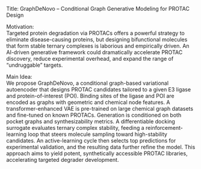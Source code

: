 Title: GraphDeNovo – Conditional Graph Generative Modeling for PROTAC Design

Motivation:  
Targeted protein degradation via PROTACs offers a powerful strategy to eliminate disease-causing proteins, but designing bifunctional molecules that form stable ternary complexes is laborious and empirically driven. An AI-driven generative framework could dramatically accelerate PROTAC discovery, reduce experimental overhead, and expand the range of “undruggable” targets.

Main Idea:  
We propose GraphDeNovo, a conditional graph-based variational autoencoder that designs PROTAC candidates tailored to a given E3 ligase and protein-of-interest (POI). Binding sites of the ligase and POI are encoded as graphs with geometric and chemical node features. A transformer-enhanced VAE is pre-trained on large chemical graph datasets and fine-tuned on known PROTACs. Generation is conditioned on both pocket graphs and synthesizability metrics. A differentiable docking surrogate evaluates ternary complex stability, feeding a reinforcement-learning loop that steers molecule sampling toward high-stability candidates. An active-learning cycle then selects top predictions for experimental validation, and the resulting data further refine the model. This approach aims to yield potent, synthetically accessible PROTAC libraries, accelerating targeted degrader development.